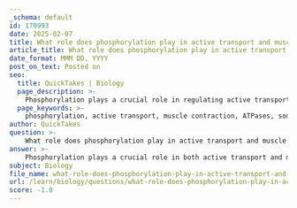 ```yaml
---
_schema: default
id: 170993
date: 2025-02-07
title: What role does phosphorylation play in active transport and muscle contraction?
article_title: What role does phosphorylation play in active transport and muscle contraction?
date_format: MMM DD, YYYY
post_on_text: Posted on
seo:
  title: QuickTakes | Biology
  page_description: >-
    Phosphorylation plays a crucial role in regulating active transport mechanisms and muscle contraction by affecting specific proteins, including ATPases for ion transport and myosin for muscle movements.
  page_keywords: >-
    phosphorylation, active transport, muscle contraction, ATPases, sodium-potassium pump, myosin, actin, myosin light chain, calcium ions, muscle regulation, cellular homeostasis, ion transport, phosphorylating mechanism, regulatory light chain
author: QuickTakes
question: >-
    What role does phosphorylation play in active transport and muscle contraction?
answer: >-
    Phosphorylation plays a crucial role in both active transport and muscle contraction, primarily by regulating the activity of specific proteins involved in these processes.\n\n### Active Transport\nIn the context of active transport, phosphorylation is essential for the function of various transport proteins, particularly ATPases. For example, the sodium-potassium pump, a primary active transport mechanism, relies on the hydrolysis of ATP to transport sodium and potassium ions against their concentration gradients. The phosphorylation and dephosphorylation of the pump proteins facilitate this process. When ATP is hydrolyzed, a phosphate group is added to the pump protein, causing a conformational change that allows the transport of ions across the membrane. This phosphorylation is a key step in the cycle of the pump's activity, enabling the movement of ions necessary for maintaining cellular homeostasis and function.\n\n### Muscle Contraction\nIn muscle contraction, phosphorylation is equally critical, particularly in the regulation of myosin and actin interactions. The phosphorylation of myosin light chain (MLC) is a key event that allows myosin to interact with actin filaments, leading to muscle contraction. For instance, in smooth muscle, calcium ions activate myosin light chain kinase (MLCK), which phosphorylates MLC at serine 19. This phosphorylation changes the conformation of myosin, allowing it to bind to actin and initiate contraction.\n\nIn striated muscle, the phosphorylation of the regulatory light chain (RLC) also modulates contraction. The binding of calcium to troponin C leads to a series of events that ultimately result in the phosphorylation of RLC, which is necessary for the proper functioning of the muscle contraction mechanism. The phosphorylation state of RLC can influence the contractile force and the overall efficiency of muscle contraction.\n\n### Summary\nIn summary, phosphorylation is a vital regulatory mechanism in both active transport and muscle contraction. In active transport, it enables the function of ATP-dependent pumps that move ions against their gradients. In muscle contraction, it facilitates the interaction between actin and myosin, allowing for effective muscle movement. The precise regulation of these phosphorylation events is crucial for maintaining cellular function and responding to physiological demands.
subject: Biology
file_name: what-role-does-phosphorylation-play-in-active-transport-and-muscle-contraction.md
url: /learn/biology/questions/what-role-does-phosphorylation-play-in-active-transport-and-muscle-contraction
score: -1.0
---
```


&nbsp;